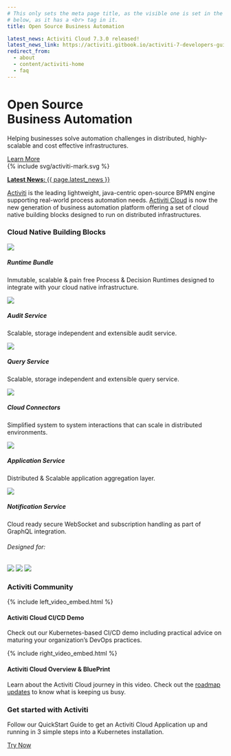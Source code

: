 ```yaml
---
# This only sets the meta page title, as the visible one is set in the HTML
# below, as it has a <br> tag in it.
title: Open Source Business Automation

latest_news: Activiti Cloud 7.3.0 released!
latest_news_link: https://activiti.gitbook.io/activiti-7-developers-guide/releases/7.2.0
redirect_from:
  - about
  - content/activiti-home
  - faq
---
```

<div class="bg-no-repeat bg-full-width bg-bottom bg-image-clouds-full md:bg-image-clouds">
  <div class="text-center md:text-left wrap max-w-lg pt-8 pb-16 md:pt-16 clearfix">
    <div class="md:w-1/2 md:float-left">
      <h1 class="text-green">Open Source <br>Business Automation</h1>
      <p class="text-lg leading-tight mt-0">Helping businesses solve automation
        challenges in distributed, highly-scalable and cost effective
        infrastructures.</p>
      <a href='#get-started' class="mt-4 btn btn--large">Learn More</a>
    </div>
    <div class="hidden md:block md:float-right">
      {% include svg/activiti-mark.svg %}
    </div>
  </div>
</div>

<p class="mt-0"><a href="{{ page.latest_news_link }}" class="block bg-green hover:bg-green-light border-t border-white md:border-0 px-3 py-4 text-center text-white hover:text-white transition-slow text-lg"><strong>Latest News: </strong>{{ page.latest_news }}</a></p>

<div class="bg-grey-light">
  <div class="hr-text-row">
    <p><a class="text-lg underline font-normal" href="https://github.com/Activiti/Activiti">Activiti</a> is the leading lightweight, java-centric open-source BPMN engine supporting real-world process automation needs. <a class="text-lg underline font-normal" href="https://activiti.gitbooks.io/activiti-7-developers-guide">Activiti Cloud</a> is now the new generation of business automation platform offering a set of cloud native building blocks designed to run on distributed infrastructures.</p>
  </div>
</div>


<div class="wrap py-8 md:py-12 lg:py-16 text-center">
  <h3 class="section-heading border-grey-dark">Cloud Native Building Blocks</h3>
  <div class="md:flex md:flex-wrap md:justify-center">
    <div class="max-w-xs mx-auto my-4 md:mx-0 md:px-6">
      <div class="inline-block"><img src="assets/images/Activiti_Icons_RuntimeBundle.png"></div>
      <h5>Runtime Bundle</h5>
      <p>Inmutable, scalable & pain free Process & Decision Runtimes designed to
        integrate with your cloud native infrastructure.</p>
    </div>
    <div class="max-w-xs mx-auto my-4 md:mx-0 md:px-6">
      <div class="inline-block"><img src="assets/images/Activiti_Icons_AuditService.png"></div>
      <h5>Audit Service</h5>
      <p>Scalable, storage independent and extensible audit service.</p>
    </div>
    <div class="max-w-xs mx-auto my-4 md:mx-0 md:px-6">
      <div class="inline-block"><img src="assets/images/Activiti_Icons_QueryService.png"></div>
      <h5>Query Service</h5>
      <p>Scalable, storage independent and extensible query service.</p>
    </div>
    <div class="max-w-xs mx-auto my-4 md:mx-0 md:px-6">
      <div class="inline-block"><img src="assets/images/Activiti_Icons_CloudConnectors.png"></div>
      <h5>Cloud Connectors</h5>
      <p>Simplified system to system interactions that can scale in distributed
        environments.</p>
    </div>
    <div class="max-w-xs mx-auto my-4 md:mx-0 md:px-6">
      <div class="inline-block"><img src="assets/images/Activiti_Icons_AppService.png"></div>
      <h5>Application Service</h5>
      <p>Distributed & Scalable application aggregation layer.</p>
    </div>
    <div class="max-w-xs mx-auto my-4 md:mx-0 md:px-6">
      <div class="inline-block"><img src="assets/images/Activiti_Icons_NotificationService.png"></div>
      <h5>Notification Service</h5>
      <p>Cloud ready secure WebSocket and subscription handling as part of
        GraphQL integration.</p>
    </div>
  </div>
</div>

<div class="bg-grey-light">
  <div class="wrap py-8 md:py-12 lg:py-16">
  <h6>Designed for:</h6>
      <div class="flex flex-wrap justify-around xl:justify-between">
          <img class="my-4 mx-2" src="assets/images/spring-cloud-horizontal.png">
          <img class="my-4 mx-2" src="assets/images/docker-horizontal.png">
          <img class="my-4 mx-2" src="assets/images/kubernetes-horizontal-color.png">
        </div>
   </div>
</div>



<div class="wrap py-8 md:py-12 lg:py-16 pb-0 md:pb-4 lg:pb-8">
  <h3 class="section-heading">Activiti Community</h3>
  <div class="flex flex-wrap justify-center lg:flex-no-wrap -mx-3">
    <div class="max-w-sm mt-4 md:mt-8 mb-8 mx-3 lg:mx-8 lg:w-1/2">
      {% include left_video_embed.html %}
      <h4 class="section-sub-heading">Activiti Cloud CI/CD Demo</h4>
      <p>Check out our Kubernetes-based CI/CD demo including practical advice on maturing your organization’s DevOps practices.</p>
    </div>
    <div class="max-w-sm mt-4 md:mt-8 mb-8 mx-3 lg:mx-8 lg:w-1/2">
      {% include right_video_embed.html %}
      <h4 class="section-sub-heading">Activiti Cloud Overview &amp;
        BluePrint</h4>
      <p> Learn about the Activiti Cloud journey in this video. Check out the <a class="text-lg underline font-normal" href="https://github.com/Activiti/Activiti/wiki/Activiti-7-Roadmap">roadmap updates</a> to know what is keeping us busy.</p>
    </div>
  </div>
</div>


<div id='get-started' class="py-8 md:py-16 xl:py-24 text-center bg-grey-light">
  <div class="wrap">
    <h3 class="section-heading text-green border-grey-dark">Get started with
      Activiti</h3>
    <div class="wrap max-w-lg pb-4 md:py-4 text-center">
      <p class="text-lg">Follow our QuickStart Guide to get an Activiti Cloud Application up and running in 3 simple steps into a Kubernetes installation.</p>
    </div>
    <a href="{% link before-you-start.html %}" class="btn btn--large px-8">Try Now</a>
  </div>
</div>


